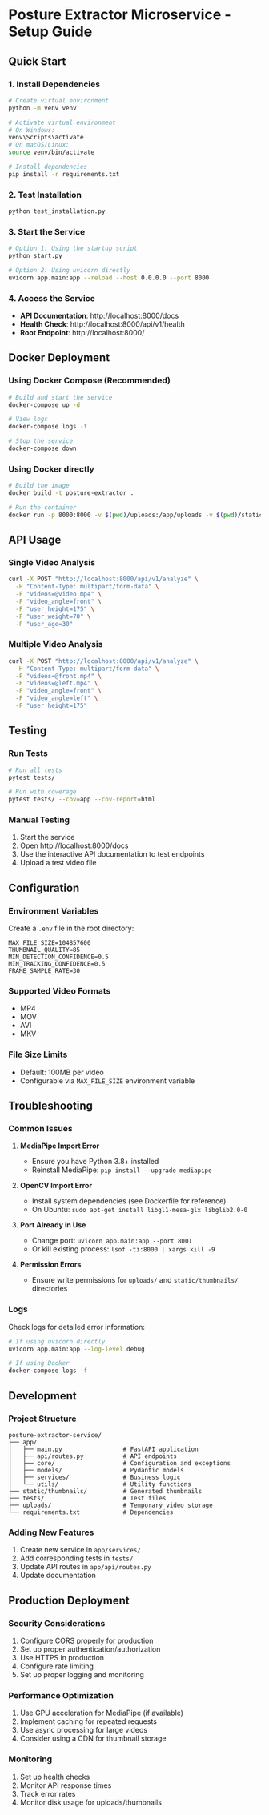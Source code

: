 # Posture Extractor Microservice - Setup Guide

## Quick Start

### 1. Install Dependencies

```bash
# Create virtual environment
python -m venv venv

# Activate virtual environment
# On Windows:
venv\Scripts\activate
# On macOS/Linux:
source venv/bin/activate

# Install dependencies
pip install -r requirements.txt
```

### 2. Test Installation

```bash
python test_installation.py
```

### 3. Start the Service

```bash
# Option 1: Using the startup script
python start.py

# Option 2: Using uvicorn directly
uvicorn app.main:app --reload --host 0.0.0.0 --port 8000
```

### 4. Access the Service

- **API Documentation**: http://localhost:8000/docs
- **Health Check**: http://localhost:8000/api/v1/health
- **Root Endpoint**: http://localhost:8000/

## Docker Deployment

### Using Docker Compose (Recommended)

```bash
# Build and start the service
docker-compose up -d

# View logs
docker-compose logs -f

# Stop the service
docker-compose down
```

### Using Docker directly

```bash
# Build the image
docker build -t posture-extractor .

# Run the container
docker run -p 8000:8000 -v $(pwd)/uploads:/app/uploads -v $(pwd)/static:/app/static posture-extractor
```

## API Usage

### Single Video Analysis

```bash
curl -X POST "http://localhost:8000/api/v1/analyze" \
  -H "Content-Type: multipart/form-data" \
  -F "videos=@video.mp4" \
  -F "video_angle=front" \
  -F "user_height=175" \
  -F "user_weight=70" \
  -F "user_age=30"
```

### Multiple Video Analysis

```bash
curl -X POST "http://localhost:8000/api/v1/analyze" \
  -H "Content-Type: multipart/form-data" \
  -F "videos=@front.mp4" \
  -F "videos=@left.mp4" \
  -F "video_angle=front" \
  -F "video_angle=left" \
  -F "user_height=175"
```

## Testing

### Run Tests

```bash
# Run all tests
pytest tests/

# Run with coverage
pytest tests/ --cov=app --cov-report=html
```

### Manual Testing

1. Start the service
2. Open http://localhost:8000/docs
3. Use the interactive API documentation to test endpoints
4. Upload a test video file

## Configuration

### Environment Variables

Create a `.env` file in the root directory:

```env
MAX_FILE_SIZE=104857600
THUMBNAIL_QUALITY=85
MIN_DETECTION_CONFIDENCE=0.5
MIN_TRACKING_CONFIDENCE=0.5
FRAME_SAMPLE_RATE=30
```

### Supported Video Formats

- MP4
- MOV
- AVI
- MKV

### File Size Limits

- Default: 100MB per video
- Configurable via `MAX_FILE_SIZE` environment variable

## Troubleshooting

### Common Issues

1. **MediaPipe Import Error**

   - Ensure you have Python 3.8+ installed
   - Reinstall MediaPipe: `pip install --upgrade mediapipe`

2. **OpenCV Import Error**

   - Install system dependencies (see Dockerfile for reference)
   - On Ubuntu: `sudo apt-get install libgl1-mesa-glx libglib2.0-0`

3. **Port Already in Use**

   - Change port: `uvicorn app.main:app --port 8001`
   - Or kill existing process: `lsof -ti:8000 | xargs kill -9`

4. **Permission Errors**
   - Ensure write permissions for `uploads/` and `static/thumbnails/` directories

### Logs

Check logs for detailed error information:

```bash
# If using uvicorn directly
uvicorn app.main:app --log-level debug

# If using Docker
docker-compose logs -f
```

## Development

### Project Structure

```
posture-extractor-service/
├── app/
│   ├── main.py                 # FastAPI application
│   ├── api/routes.py           # API endpoints
│   ├── core/                   # Configuration and exceptions
│   ├── models/                 # Pydantic models
│   ├── services/               # Business logic
│   └── utils/                  # Utility functions
├── static/thumbnails/          # Generated thumbnails
├── tests/                      # Test files
├── uploads/                    # Temporary video storage
└── requirements.txt            # Dependencies
```

### Adding New Features

1. Create new service in `app/services/`
2. Add corresponding tests in `tests/`
3. Update API routes in `app/api/routes.py`
4. Update documentation

## Production Deployment

### Security Considerations

1. Configure CORS properly for production
2. Set up proper authentication/authorization
3. Use HTTPS in production
4. Configure rate limiting
5. Set up proper logging and monitoring

### Performance Optimization

1. Use GPU acceleration for MediaPipe (if available)
2. Implement caching for repeated requests
3. Use async processing for large videos
4. Consider using a CDN for thumbnail storage

### Monitoring

1. Set up health checks
2. Monitor API response times
3. Track error rates
4. Monitor disk usage for uploads/thumbnails
